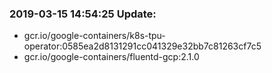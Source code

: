 ### 2019-03-15 14:54:25 Update:

- gcr.io/google-containers/k8s-tpu-operator:0585ea2d8131291cc041329e32bb7c81263cf7c5
- gcr.io/google-containers/fluentd-gcp:2.1.0
